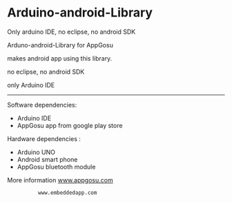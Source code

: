 Arduino-android-Library
==============
Only arduino IDE, no eclipse, no android SDK 

Arduno-android-Library for AppGosu

makes android app using this library.

no eclipse, no android SDK

only Arduino IDE

-------------------------

Software dependencies:
* Arduino IDE
* AppGosu app from google play store


Hardware dependencies : 
* Arduino UNO
* Android smart phone
* AppGosu bluetooth module
 

More information   www.appgosu.com
 
              www.embeddedapp.com 
